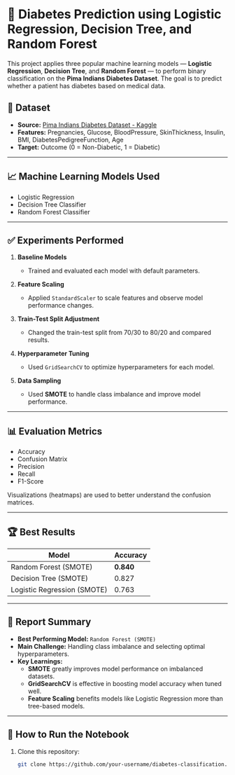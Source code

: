 # 🧪 Diabetes Prediction using Logistic Regression, Decision Tree, and Random Forest

This project applies three popular machine learning models — **Logistic Regression**, **Decision Tree**, and **Random Forest** — to perform binary classification on the **Pima Indians Diabetes Dataset**. The goal is to predict whether a patient has diabetes based on medical data.

## 📂 Dataset
- **Source:** [Pima Indians Diabetes Dataset - Kaggle](https://www.kaggle.com/datasets/uciml/pima-indians-diabetes-database)
- **Features:** Pregnancies, Glucose, BloodPressure, SkinThickness, Insulin, BMI, DiabetesPedigreeFunction, Age
- **Target:** Outcome (0 = Non-Diabetic, 1 = Diabetic)

---

## 📈 Machine Learning Models Used
- Logistic Regression
- Decision Tree Classifier
- Random Forest Classifier

---

## ✅ Experiments Performed

1. **Baseline Models**
   - Trained and evaluated each model with default parameters.

2. **Feature Scaling**
   - Applied `StandardScaler` to scale features and observe model performance changes.

3. **Train-Test Split Adjustment**
   - Changed the train-test split from 70/30 to 80/20 and compared results.

4. **Hyperparameter Tuning**
   - Used `GridSearchCV` to optimize hyperparameters for each model.

5. **Data Sampling**
   - Used **SMOTE** to handle class imbalance and improve model performance.

---

## 📊 Evaluation Metrics
- Accuracy
- Confusion Matrix
- Precision
- Recall
- F1-Score

Visualizations (heatmaps) are used to better understand the confusion matrices.

---

## 🏆 Best Results

| Model                        | Accuracy |
|-----------------------------|----------|
| Random Forest (SMOTE)       | **0.840** |
| Decision Tree (SMOTE)       | 0.827    |
| Logistic Regression (SMOTE) | 0.763    |

---

## 📝 Report Summary

- **Best Performing Model:** `Random Forest (SMOTE)`
- **Main Challenge:** Handling class imbalance and selecting optimal hyperparameters.
- **Key Learnings:**
  - **SMOTE** greatly improves model performance on imbalanced datasets.
  - **GridSearchCV** is effective in boosting model accuracy when tuned well.
  - **Feature Scaling** benefits models like Logistic Regression more than tree-based models.

---

## 📁 How to Run the Notebook

1. Clone this repository:
   ```bash
   git clone https://github.com/your-username/diabetes-classification.git
